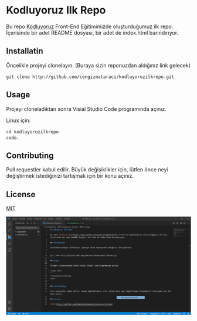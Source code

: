 # Kodluyoruz Ilk Repo

Bu repo [Kodluyoruz]("https://app.patika.dev/moduller/git/odev1") Front-End Eğitimimizde oluşturduğumuz ilk repo. İçerisinde bir adet README dosyası, bir adet de index.html barındırıyor.

## Installatin

Öncelikle projeyi clonelayın. (Buraya sizin reponuzdan aldığınız link gelecek)

```
git clone http://github.com/cengizmataraci/kodluyoruzilkrepo.git
```
## Usage

Projeyi cloneladıktan sonra Visial Studio Code programında açınız.

Linux için:
```
cd kodluyoruzilkrepo
code.
```

## Contributing

Pull requestler kabul edilir. Büyük değişiklikler için, lütfen önce neyi değiştirmek istediğinizi tartışmak için bir konu açınız.

## License

[MIT](https://github.com/AhmetEmreGumusok/kodluyoruzilkrepo)

![Kod Sayfası Resim](screenshot_1.png)